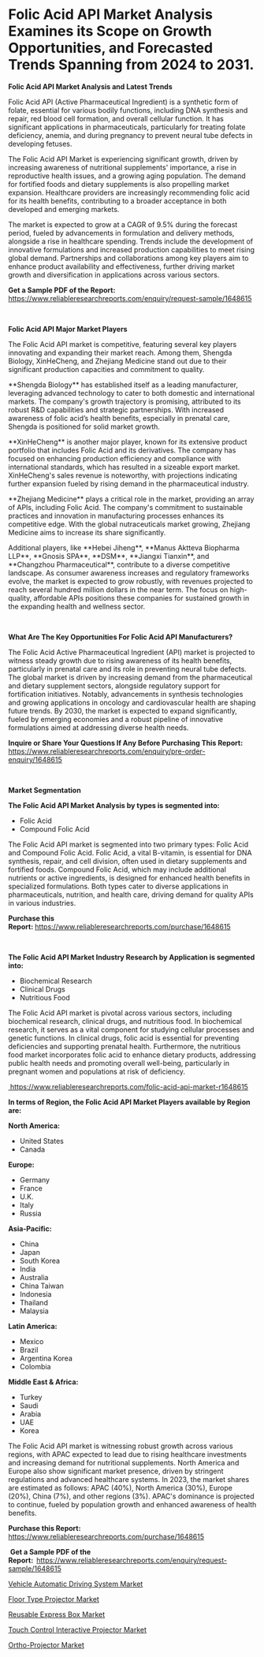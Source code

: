 <p><h1>Folic Acid API Market Analysis Examines its Scope on Growth Opportunities, and Forecasted Trends Spanning from 2024 to 2031.</h1></p><p><strong>Folic Acid API Market Analysis and Latest Trends</strong></p>
<p><p>Folic Acid API (Active Pharmaceutical Ingredient) is a synthetic form of folate, essential for various bodily functions, including DNA synthesis and repair, red blood cell formation, and overall cellular function. It has significant applications in pharmaceuticals, particularly for treating folate deficiency, anemia, and during pregnancy to prevent neural tube defects in developing fetuses.</p><p>The Folic Acid API Market is experiencing significant growth, driven by increasing awareness of nutritional supplements' importance, a rise in reproductive health issues, and a growing aging population. The demand for fortified foods and dietary supplements is also propelling market expansion. Healthcare providers are increasingly recommending folic acid for its health benefits, contributing to a broader acceptance in both developed and emerging markets.</p><p>The market is expected to grow at a CAGR of 9.5% during the forecast period, fueled by advancements in formulation and delivery methods, alongside a rise in healthcare spending. Trends include the development of innovative formulations and increased production capabilities to meet rising global demand. Partnerships and collaborations among key players aim to enhance product availability and effectiveness, further driving market growth and diversification in applications across various sectors.</p></p>
<p><strong>Get a Sample PDF of the Report:&nbsp;</strong> <a href="https://www.reliableresearchreports.com/enquiry/request-sample/1648615?utm_campaign=24&utm_medium=2&utm_source=Github&utm_content=ia&utm_term=29122024&utm_id=folic-acid-api">https://www.reliableresearchreports.com/enquiry/request-sample/1648615</a></p>
<p>&nbsp;</p>
<p><strong>Folic Acid API Major Market Players</strong></p>
<p><p>The Folic Acid API market is competitive, featuring several key players innovating and expanding their market reach. Among them, Shengda Biology, XinHeCheng, and Zhejiang Medicine stand out due to their significant production capacities and commitment to quality.</p><p>**Shengda Biology** has established itself as a leading manufacturer, leveraging advanced technology to cater to both domestic and international markets. The company's growth trajectory is promising, attributed to its robust R&D capabilities and strategic partnerships. With increased awareness of folic acid’s health benefits, especially in prenatal care, Shengda is positioned for solid market growth.</p><p>**XinHeCheng** is another major player, known for its extensive product portfolio that includes Folic Acid and its derivatives. The company has focused on enhancing production efficiency and compliance with international standards, which has resulted in a sizeable export market. XinHeCheng's sales revenue is noteworthy, with projections indicating further expansion fueled by rising demand in the pharmaceutical industry.</p><p>**Zhejiang Medicine** plays a critical role in the market, providing an array of APIs, including Folic Acid. The company's commitment to sustainable practices and innovation in manufacturing processes enhances its competitive edge. With the global nutraceuticals market growing, Zhejiang Medicine aims to increase its share significantly.</p><p>Additional players, like **Hebei Jiheng**, **Manus Aktteva Biopharma LLP**, **Gnosis SPA**, **DSM**, **Jiangxi Tianxin**, and **Changzhou Pharmaceutical**, contribute to a diverse competitive landscape. As consumer awareness increases and regulatory frameworks evolve, the market is expected to grow robustly, with revenues projected to reach several hundred million dollars in the near term. The focus on high-quality, affordable APIs positions these companies for sustained growth in the expanding health and wellness sector.</p></p>
<p>&nbsp;</p>
<p><strong>What Are The Key Opportunities For Folic Acid API Manufacturers?</strong></p>
<p><p>The Folic Acid Active Pharmaceutical Ingredient (API) market is projected to witness steady growth due to rising awareness of its health benefits, particularly in prenatal care and its role in preventing neural tube defects. The global market is driven by increasing demand from the pharmaceutical and dietary supplement sectors, alongside regulatory support for fortification initiatives. Notably, advancements in synthesis technologies and growing applications in oncology and cardiovascular health are shaping future trends. By 2030, the market is expected to expand significantly, fueled by emerging economies and a robust pipeline of innovative formulations aimed at addressing diverse health needs.</p></p>
<p><strong>Inquire or Share Your Questions If Any Before Purchasing This Report:</strong> <a href="https://www.reliableresearchreports.com/enquiry/pre-order-enquiry/1648615?utm_campaign=24&utm_medium=2&utm_source=Github&utm_content=ia&utm_term=29122024&utm_id=folic-acid-api">https://www.reliableresearchreports.com/enquiry/pre-order-enquiry/1648615</a></p>
<p>&nbsp;</p>
<p><strong>Market Segmentation</strong></p>
<p><strong>The Folic Acid API Market Analysis by types is segmented into:</strong></p>
<p><ul><li>Folic Acid</li><li>Compound Folic Acid</li></ul></p>
<p><p>The Folic Acid API market is segmented into two primary types: Folic Acid and Compound Folic Acid. Folic Acid, a vital B-vitamin, is essential for DNA synthesis, repair, and cell division, often used in dietary supplements and fortified foods. Compound Folic Acid, which may include additional nutrients or active ingredients, is designed for enhanced health benefits in specialized formulations. Both types cater to diverse applications in pharmaceuticals, nutrition, and health care, driving demand for quality APIs in various industries.</p></p>
<p><strong>Purchase this Report:&nbsp;</strong><a href="https://www.reliableresearchreports.com/purchase/1648615?utm_campaign=24&utm_medium=2&utm_source=Github&utm_content=ia&utm_term=29122024&utm_id=folic-acid-api">https://www.reliableresearchreports.com/purchase/1648615</a></p>
<p>&nbsp;</p>
<p><strong>The Folic Acid API Market Industry Research by Application is segmented into:</strong></p>
<p><ul><li>Biochemical Research</li><li>Clinical Drugs</li><li>Nutritious Food</li></ul></p>
<p><p>The Folic Acid API market is pivotal across various sectors, including biochemical research, clinical drugs, and nutritious food. In biochemical research, it serves as a vital component for studying cellular processes and genetic functions. In clinical drugs, folic acid is essential for preventing deficiencies and supporting prenatal health. Furthermore, the nutritious food market incorporates folic acid to enhance dietary products, addressing public health needs and promoting overall well-being, particularly in pregnant women and populations at risk of deficiency.</p></p>
<p><a href="https://www.reliableresearchreports.com/folic-acid-api-market-r1648615?utm_campaign=24&utm_medium=2&utm_source=Github&utm_content=ia&utm_term=29122024&utm_id=folic-acid-api">&nbsp;https://www.reliableresearchreports.com/folic-acid-api-market-r1648615</a></p>
<p><strong>In terms of Region, the Folic Acid API Market Players available by Region are:</strong></p>
<p>
    <p> <strong> North America: </strong>
        <ul>
            <li>United States</li>
            <li>Canada</li>
        </ul>
        </p> 
    <p> <strong> Europe: </strong>
        <ul>
            <li>Germany</li>
            <li>France</li>
            <li>U.K.</li>
            <li>Italy</li>
            <li>Russia</li>
        </ul>
        </p> 
    <p> <strong> Asia-Pacific: </strong>
        <ul>
            <li>China</li>
            <li>Japan</li>
            <li>South Korea</li>
            <li>India</li>
            <li>Australia</li>
            <li>China Taiwan</li>
            <li>Indonesia</li>
            <li>Thailand</li>
            <li>Malaysia</li>
        </ul>
        </p> 
    <p> <strong> Latin America: </strong>
        <ul>
            <li>Mexico</li>
            <li>Brazil</li>
            <li>Argentina Korea</li>
            <li>Colombia</li>
        </ul>
        </p> 
    <p> <strong> Middle East & Africa: </strong>
        <ul>
            <li>Turkey</li>
            <li>Saudi</li>
            <li>Arabia</li>
            <li>UAE</li>
            <li>Korea</li>
        </ul>
    </p>
    </p>
<p><p>The Folic Acid API market is witnessing robust growth across various regions, with APAC expected to lead due to rising healthcare investments and increasing demand for nutritional supplements. North America and Europe also show significant market presence, driven by stringent regulations and advanced healthcare systems. In 2023, the market shares are estimated as follows: APAC (40%), North America (30%), Europe (20%), China (7%), and other regions (3%). APAC's dominance is projected to continue, fueled by population growth and enhanced awareness of health benefits.</p></p>
<p><strong>Purchase this Report: </strong><a href="https://www.reliableresearchreports.com/purchase/1648615?utm_campaign=24&utm_medium=2&utm_source=Github&utm_content=ia&utm_term=29122024&utm_id=folic-acid-api">https://www.reliableresearchreports.com/purchase/1648615</a></p>
<p>&nbsp;<strong>Get a Sample PDF of the Report:&nbsp;&nbsp;</strong><a href="https://www.reliableresearchreports.com/enquiry/request-sample/1648615?utm_campaign=24&utm_medium=2&utm_source=Github&utm_content=ia&utm_term=29122024&utm_id=folic-acid-api">https://www.reliableresearchreports.com/enquiry/request-sample/1648615</a></p>
<p><strong></strong></p>
<p><p><a href="https://github.com/steidmindy199393/Market-Research-Report-List-1/blob/main/vehicle-automatic-driving-system-market.md?utm_campaign=24&utm_medium=2&utm_source=Github&utm_content=ia&utm_term=29122024&utm_id=folic-acid-api">Vehicle Automatic Driving System Market</a></p><p><a href="https://github.com/delindacallegari68/Market-Research-Report-List-1/blob/main/floor-type-projector-market.md?utm_campaign=24&utm_medium=2&utm_source=Github&utm_content=ia&utm_term=29122024&utm_id=folic-acid-api">Floor Type Projector Market</a></p><p><a href="https://github.com/santosh758595/Market-Research-Report-List-6/blob/main/reusable-express-box-market.md?utm_campaign=24&utm_medium=2&utm_source=Github&utm_content=ia&utm_term=29122024&utm_id=folic-acid-api">Reusable Express Box Market</a></p><p><a href="https://github.com/klindsey95/Market-Research-Report-List-1/blob/main/touch-control-interactive-projector-market.md?utm_campaign=24&utm_medium=2&utm_source=Github&utm_content=ia&utm_term=29122024&utm_id=folic-acid-api">Touch Control Interactive Projector Market</a></p><p><a href="https://github.com/elizabethdagraca/Market-Research-Report-List-5/blob/main/ortho-projector-market.md?utm_campaign=24&utm_medium=2&utm_source=Github&utm_content=ia&utm_term=29122024&utm_id=folic-acid-api">Ortho-Projector Market</a></p></p>